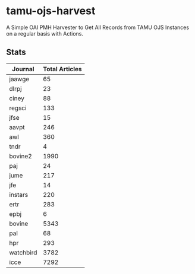 # tamu-ojs-harvest

A Simple OAI PMH Harvester to Get All Records from TAMU OJS Instances on a regular basis with Actions.

## Stats

| Journal | Total Articles |
| -------- | ------- |
| jaawge | 65 |
| dlrpj | 23 |
| ciney | 88 |
| regsci | 133 |
| jfse | 15 |
| aavpt | 246 |
| awl | 360 |
| tndr | 4 |
| bovine2 | 1990 |
| paj | 24 |
| jume | 217 |
| jfe | 14 |
| instars | 220 |
| ertr | 283 |
| epbj | 6 |
| bovine | 5343 |
| pal | 68 |
| hpr | 293 |
| watchbird | 3782 |
| icce | 7292 |
